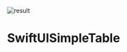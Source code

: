 ![result](https://user-images.githubusercontent.com/19262501/144883209-2288afd3-cb6a-4b3a-a4d0-babae71ecd7e.png)
# SwiftUISimpleTable

